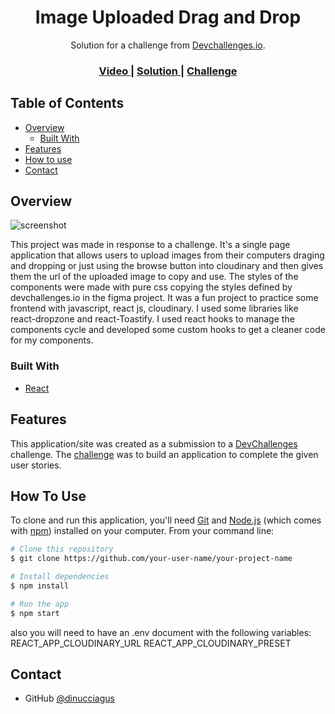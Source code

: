 <!-- Please update value in the {}  -->

<h1 align="center">Image Uploaded Drag and Drop</h1>

<div align="center">
   Solution for a challenge from  <a href="http://devchallenges.io" target="_blank">Devchallenges.io</a>.
</div>

<div align="center">
  <h3>
    <a href="https://vimeo.com/847266907">
      Video
    </a>
    <span> | </span>
    <a href="https://github.com/dinucciagus/imageupload">
      Solution
    </a>
    <span> | </span>
    <a href="https://devchallenges.io/challenges/O2iGT9yBd6xZBrOcVirx">
      Challenge
    </a>
  </h3>
</div>

<!-- TABLE OF CONTENTS -->

## Table of Contents

- [Overview](#overview)
  - [Built With](#built-with)
- [Features](#features)
- [How to use](#how-to-use)
- [Contact](#contact)

<!-- OVERVIEW -->

## Overview

![screenshot](https://user-images.githubusercontent.com/16707738/92399059-5716eb00-f132-11ea-8b14-bcacdc8ec97b.png)

This project was made in response to a challenge. It's a single page application that allows users to upload images from their computers draging and dropping or just using the browse button into cloudinary and then gives them the url of the uploaded image to copy and use. The styles of the components were made with pure css copying the styles defined by devchallenges.io in the figma project. It was a fun project to practice some frontend with javascript, react js, cloudinary. I used some libraries like react-dropzone and react-Toastify. I used react hooks to manage the components cycle and developed some custom hooks to get a cleaner code for my components.

### Built With

- [React](https://reactjs.org/)

## Features

<!-- List the features of your application or follow the template. Don't share the figma file here :) -->

This application/site was created as a submission to a [DevChallenges](https://devchallenges.io/challenges) challenge. The [challenge](https://devchallenges.io/challenges/O2iGT9yBd6xZBrOcVirx) was to build an application to complete the given user stories.

## How To Use

<!-- Example: -->

To clone and run this application, you'll need [Git](https://git-scm.com) and [Node.js](https://nodejs.org/en/download/) (which comes with [npm](http://npmjs.com)) installed on your computer. From your command line:

```bash
# Clone this repository
$ git clone https://github.com/your-user-name/your-project-name

# Install dependencies
$ npm install

# Run the app
$ npm start
```

also you will need to have an .env document with the following variables:
REACT_APP_CLOUDINARY_URL
REACT_APP_CLOUDINARY_PRESET

## Contact

- GitHub [@dinucciagus](https://{github.com/dinucciagus})
